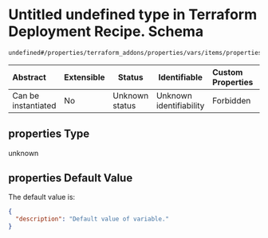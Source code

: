 # Untitled undefined type in Terraform Deployment Recipe. Schema

```txt
undefined#/properties/terraform_addons/properties/vars/items/properties
```




| Abstract            | Extensible | Status         | Identifiable            | Custom Properties | Additional Properties | Access Restrictions | Defined In                                                                                                            |
| :------------------ | ---------- | -------------- | ----------------------- | :---------------- | --------------------- | ------------------- | --------------------------------------------------------------------------------------------------------------------- |
| Can be instantiated | No         | Unknown status | Unknown identifiability | Forbidden         | Allowed               | none                | [deployment.schema.json\*](../../../../../../../../../../tmp/182028425/deployment.schema.json "open original schema") |

## properties Type

unknown

## properties Default Value

The default value is:

```json
{
  "description": "Default value of variable."
}
```
